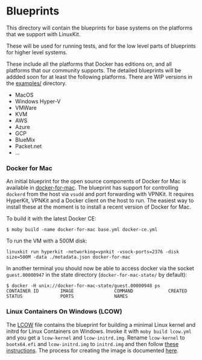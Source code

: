 # Blueprints

This directory will contain the blueprints for base systems on the platforms that we support with LinuxKit.

These will be used for running tests, and for the low level parts of blueprints for higher level systems.

These include all the platforms that Docker has editions on, and all platforms that our community supports.
The detailed blueprints will be addded soon for at least the following platforms. There are WIP versions in
the [examples/](../examples/) directory.

- MacOS
- Windows Hyper-V
- VMWare
- KVM
- AWS
- Azure
- GCP
- BlueMix
- Packet.net
- ...


### Docker for Mac

An initial blueprint for the open source components of Docker for Mac is available in [docker-for-mac](docker-for-mac). The blueprint has support for controlling `dockerd` from the host via `vsudd` and port forwarding with VPNKit. It requires HyperKit, VPNKit and a Docker client on the host to run. The easiest way to install these at the moment is to install a recent version of Docker for Mac.

To build it with the latest Docker CE:

```
$ moby build -name docker-for-mac base.yml docker-ce.yml
```

To run the VM with a 500M disk:

```
linuxkit run hyperkit -networking=vpnkit -vsock-ports=2376 -disk size=500M -data ./metadata.json docker-for-mac
```

In another terminal you should now be able to access docker via the socket `guest.00000947` in the state directory (`docker-for-mac-state/` by default):

```
$ docker -H unix://docker-for-mac-state/guest.00000948 ps
CONTAINER ID        IMAGE               COMMAND             CREATED             STATUS              PORTS               NAMES
```

### Linux Containers On Windows (LCOW)

The [LCOW](./lcow.yml) file contains the blueprint for building a
minimal Linux kernel and initrd for Linux Containers on
Windows. Invoke it with `moby build lcow.yml` and you get a
`lcow-kernel` and `lcow-initrd.img`. Rename `lcow-kernel` to
`bootx64.efi` and `lcow-initrd.img` to `initrd.img` and then
follow
[these instructions](https://github.com/moby/moby/issues/33850). The
process for creating the image is
documented [here](https://github.com/Microsoft/opengcs).
